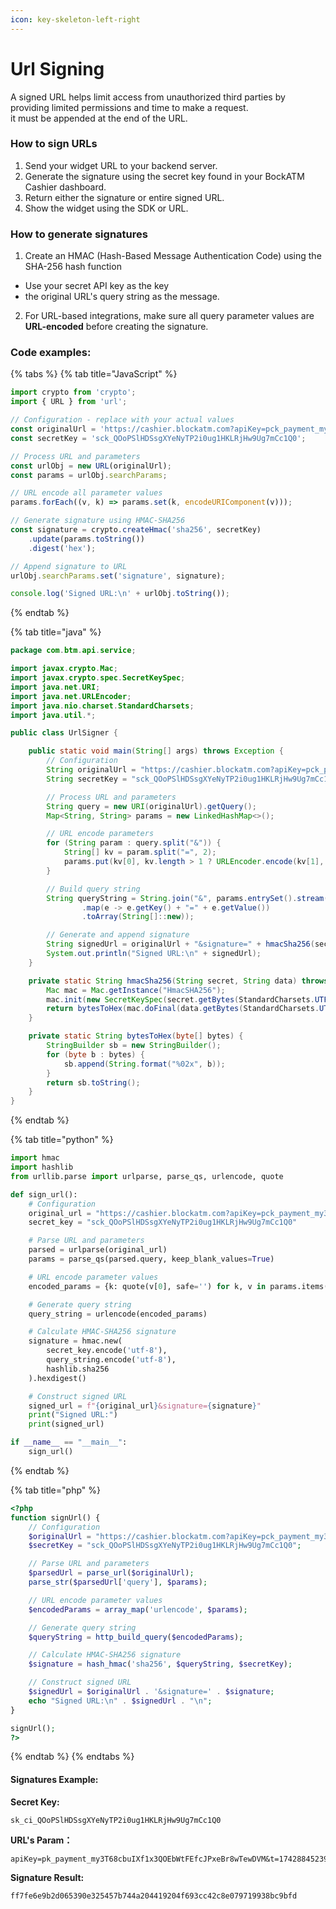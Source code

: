 ```yaml
---
icon: key-skeleton-left-right
---
```


# Url Signing

A signed URL helps limit access from unauthorized third parties by providing limited permissions and time to make a request.\
it must be appended at the end of the URL.

### How to sign URLs

1. Send your widget URL to your backend server.
2. Generate the signature using the secret key found in your BockATM Cashier dashboard.
3. Return either the signature or entire signed URL.
4. Show the widget using the SDK or URL.

### How to generate signatures

1. Create an HMAC (Hash-Based Message Authentication Code) using the SHA-256 hash function

* Use your secret API key as the key
* the original URL's query string as the message.

2. For URL-based integrations, make sure all query parameter values are **URL-encoded** before creating the signature.



### Code examples:

{% tabs %}
{% tab title="JavaScript" %}
```javascript
import crypto from 'crypto';
import { URL } from 'url';

// Configuration - replace with your actual values
const originalUrl = 'https://cashier.blockatm.com?apiKey=pck_payment_my3T68cbuIXf1x3QOEbWtFEfcJPxeBr8wTewDVM&currencyCode=eth&walletAddress=0xde0b295669a9fd93d5f28d9ec85e40f4cb697bae';
const secretKey = 'sck_QOoPSlHDSsgXYeNyTP2i0ug1HKLRjHw9Ug7mCc1Q0';

// Process URL and parameters
const urlObj = new URL(originalUrl);
const params = urlObj.searchParams;

// URL encode all parameter values
params.forEach((v, k) => params.set(k, encodeURIComponent(v)));

// Generate signature using HMAC-SHA256
const signature = crypto.createHmac('sha256', secretKey)
    .update(params.toString())
    .digest('hex');

// Append signature to URL
urlObj.searchParams.set('signature', signature);

console.log('Signed URL:\n' + urlObj.toString());
```
{% endtab %}

{% tab title="java" %}
```java
package com.btm.api.service;

import javax.crypto.Mac;
import javax.crypto.spec.SecretKeySpec;
import java.net.URI;
import java.net.URLEncoder;
import java.nio.charset.StandardCharsets;
import java.util.*;

public class UrlSigner {

    public static void main(String[] args) throws Exception {
        // Configuration
        String originalUrl = "https://cashier.blockatm.com?apiKey=pck_payment_my3T68cbuIXf1x3QOEbWtFEfcJPxeBr8wTewDVM&currencyCode=eth&walletAddress=0xde0b295669a9fd93d5f28d9ec85e40f4cb697bae";
        String secretKey = "sck_QOoPSlHDSsgXYeNyTP2i0ug1HKLRjHw9Ug7mCc1Q0";

        // Process URL and parameters
        String query = new URI(originalUrl).getQuery();
        Map<String, String> params = new LinkedHashMap<>();

        // URL encode parameters
        for (String param : query.split("&")) {
            String[] kv = param.split("=", 2);
            params.put(kv[0], kv.length > 1 ? URLEncoder.encode(kv[1], StandardCharsets.UTF_8.name()) : "");
        }

        // Build query string
        String queryString = String.join("&", params.entrySet().stream()
                .map(e -> e.getKey() + "=" + e.getValue())
                .toArray(String[]::new));

        // Generate and append signature
        String signedUrl = originalUrl + "&signature=" + hmacSha256(secretKey, queryString);
        System.out.println("Signed URL:\n" + signedUrl);
    }

    private static String hmacSha256(String secret, String data) throws Exception {
        Mac mac = Mac.getInstance("HmacSHA256");
        mac.init(new SecretKeySpec(secret.getBytes(StandardCharsets.UTF_8), "HmacSHA256"));
        return bytesToHex(mac.doFinal(data.getBytes(StandardCharsets.UTF_8)));
    }

    private static String bytesToHex(byte[] bytes) {
        StringBuilder sb = new StringBuilder();
        for (byte b : bytes) {
            sb.append(String.format("%02x", b));
        }
        return sb.toString();
    }
}
```
{% endtab %}

{% tab title="python" %}
```python
import hmac
import hashlib
from urllib.parse import urlparse, parse_qs, urlencode, quote

def sign_url():
    # Configuration
    original_url = "https://cashier.blockatm.com?apiKey=pck_payment_my3T68cbuIXf1x3QOEbWtFEfcJPxeBr8wTewDVM&currencyCode=eth&walletAddress=0xde0b295669a9fd93d5f28d9ec85e40f4cb697bae"
    secret_key = "sck_QOoPSlHDSsgXYeNyTP2i0ug1HKLRjHw9Ug7mCc1Q0"

    # Parse URL and parameters
    parsed = urlparse(original_url)
    params = parse_qs(parsed.query, keep_blank_values=True)

    # URL encode parameter values
    encoded_params = {k: quote(v[0], safe='') for k, v in params.items()}

    # Generate query string
    query_string = urlencode(encoded_params)

    # Calculate HMAC-SHA256 signature
    signature = hmac.new(
        secret_key.encode('utf-8'),
        query_string.encode('utf-8'),
        hashlib.sha256
    ).hexdigest()

    # Construct signed URL
    signed_url = f"{original_url}&signature={signature}"
    print("Signed URL:")
    print(signed_url)

if __name__ == "__main__":
    sign_url()
```


{% endtab %}

{% tab title="php" %}
```php
<?php
function signUrl() {
    // Configuration
    $originalUrl = "https://cashier.blockatm.com?apiKey=pck_payment_my3T68cbuIXf1x3QOEbWtFEfcJPxeBr8wTewDVM&currencyCode=eth&walletAddress=0xde0b295669a9fd93d5f28d9ec85e40f4cb697bae";
    $secretKey = "sck_QOoPSlHDSsgXYeNyTP2i0ug1HKLRjHw9Ug7mCc1Q0";

    // Parse URL and parameters
    $parsedUrl = parse_url($originalUrl);
    parse_str($parsedUrl['query'], $params);

    // URL encode parameter values
    $encodedParams = array_map('urlencode', $params);

    // Generate query string
    $queryString = http_build_query($encodedParams);

    // Calculate HMAC-SHA256 signature
    $signature = hash_hmac('sha256', $queryString, $secretKey);

    // Construct signed URL
    $signedUrl = $originalUrl . '&signature=' . $signature;
    echo "Signed URL:\n" . $signedUrl . "\n";
}

signUrl();
?>
```


{% endtab %}
{% endtabs %}







#### Signatures Example:

**Secret Key:**

```
sk_ci_QOoPSlHDSsgXYeNyTP2i0ug1HKLRjHw9Ug7mCc1Q0
```



**URL's Param：**

```
apiKey=pk_payment_my3T68cbuIXf1x3QOEbWtFEfcJPxeBr8wTewDVM&t=1742884523932&custNo=C86002201&orderNo=C202503225
```



**Signature Result:**&#x20;

```
ff7fe6e9b2d065390e325457b744a204419204f693cc42c8e079719938bc9bfd
```









